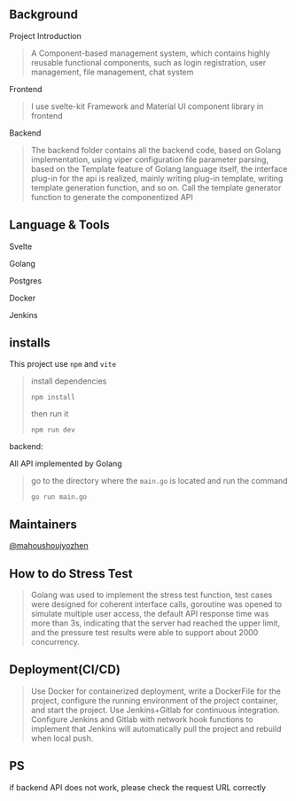 ## Background

Project Introduction

> A Component-based management system, which contains highly reusable functional components, such as login registration, user management, file management, chat system

Frontend

>I use svelte-kit Framework and Material UI component library in frontend

Backend

>The backend folder contains all the backend code, based on Golang implementation, using viper configuration file parameter parsing, based on the Template feature of Golang language itself, the interface plug-in for the api is realized, mainly writing plug-in template, writing template generation function, and so on. Call the template generator function to generate the componentized API



## Language & Tools

Svelte

Golang

Postgres

Docker

Jenkins



## installs

This project use `npm` and `vite`

>install dependencies
>
>```shell
>npm install 
>```
>
>then run it
>
>```shell
>npm run dev
>```

backend:

All API implemented by Golang

>go to the directory where the `main.go` is located and run the command
>
>```
>go run main.go
>```



## Maintainers

[@mahoushoujyozhen](https://github.com/mahoushoujyozhen)



## How to do Stress Test

>Golang was used to implement the stress test function, test cases were designed for coherent interface calls, goroutine was opened to simulate multiple user access, the default API response time was more than 3s, indicating that the server had reached the upper limit, and the pressure test results were able to support about 2000 concurrency.



## Deployment(CI/CD)

>Use Docker for containerized deployment, write a DockerFile for the project, configure the running environment of the project container, and start the project. Use Jenkins+Gitlab for continuous integration. Configure Jenkins and Gitlab with network hook functions to implement that Jenkins will automatically pull the project and rebuild when local push.



## PS

if backend API does not work, please check the request URL correctly 
